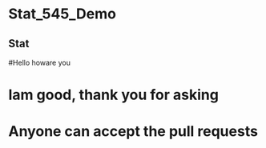 # Stat_545_Demo

## Stat


#Hello howare you

# Iam good, thank you for asking

# Anyone can accept the pull requests